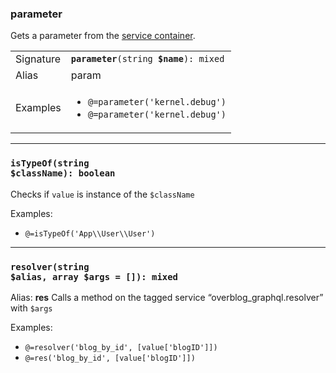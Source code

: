 ### parameter</code>  


Gets a parameter from the [service container](https://symfony.com/doc/current/service_container.html). 

<table>
    <tbody>
        <tr>
            <td>Signature</td>
            <td><code><b>parameter</b>(string <b>$name</b>): mixed</code></td>
        </tr>
        <tr>
            <td>Alias</td>
            <td>param</td>
        </tr>
        <tr>
            <td>Examples</td>
            <td>
	            <ul>
                    <li><code>@=parameter('kernel.debug')</code></li>
                    <li><code>@=parameter('kernel.debug')</code></li>
	            </ul>
            </td>
        </tr>
    </tbody>
</table>


---
  
### <code>isTypeOf(string $className): boolean</code>  
Checks if `value` is instance of the `$className`  

Examples: 
 - `@=isTypeOf('App\\User\\User')`

---

### <code>resolver(string $alias, array $args = []): mixed</code>  
Alias: **res**
Calls a method on the tagged service “overblog_graphql.resolver” with `$args`

Examples: 
 - `@=resolver('blog_by_id', [value['blogID']])`
 - `@=res('blog_by_id', [value['blogID']])`

